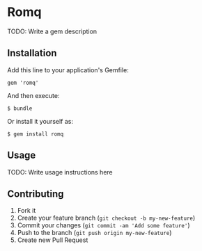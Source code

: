 # Romq

TODO: Write a gem description

## Installation

Add this line to your application's Gemfile:

    gem 'romq'

And then execute:

    $ bundle

Or install it yourself as:

    $ gem install romq

## Usage

TODO: Write usage instructions here

## Contributing

1. Fork it
2. Create your feature branch (`git checkout -b my-new-feature`)
3. Commit your changes (`git commit -am 'Add some feature'`)
4. Push to the branch (`git push origin my-new-feature`)
5. Create new Pull Request
